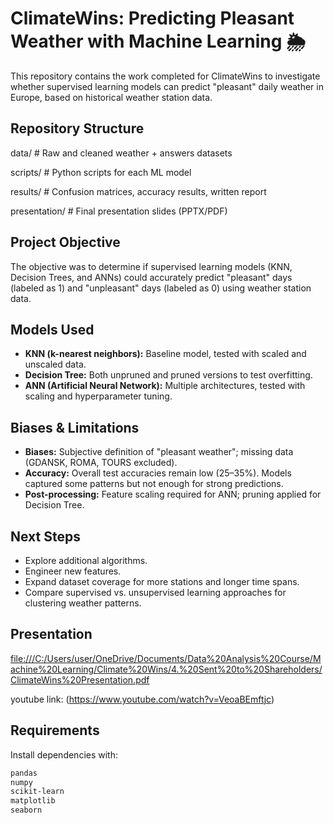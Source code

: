 # ClimateWins: Predicting Pleasant Weather with Machine Learning 🌦️

This repository contains the work completed for ClimateWins to investigate whether supervised learning models can predict "pleasant" daily weather in Europe, based on historical weather station data.

## Repository Structure
data/ # Raw and cleaned weather + answers datasets

scripts/ # Python scripts for each ML model

results/ # Confusion matrices, accuracy results, written report

presentation/ # Final presentation slides (PPTX/PDF)

## Project Objective
The objective was to determine if supervised learning models (KNN, Decision Trees, and ANNs) could accurately predict "pleasant" days (labeled as 1) and "unpleasant" days (labeled as 0) using weather station data.

## Models Used
- **KNN (k-nearest neighbors):** Baseline model, tested with scaled and unscaled data.  
- **Decision Tree:** Both unpruned and pruned versions to test overfitting.  
- **ANN (Artificial Neural Network):** Multiple architectures, tested with scaling and hyperparameter tuning.  

##  Biases & Limitations
- **Biases:** Subjective definition of "pleasant weather"; missing data (GDANSK, ROMA, TOURS excluded).  
- **Accuracy:** Overall test accuracies remain low (25–35%). Models captured some patterns but not enough for strong predictions.  
- **Post-processing:** Feature scaling required for ANN; pruning applied for Decision Tree.  

## Next Steps
- Explore additional algorithms.  
- Engineer new features.  
- Expand dataset coverage for more stations and longer time spans.
- Compare supervised vs. unsupervised learning approaches for clustering weather patterns.

## Presentation
[file:///C:/Users/user/OneDrive/Documents/Data%20Analysis%20Course/Machine%20Learning/Climate%20Wins/4.%20Sent%20to%20Shareholders/ClimateWins%20Presentation.pdf
](https://github.com/Rodeesha1/Machine-Learning-with-Python-Basics/blob/main/ClimateWins%20Presentation.pdf)

youtube link: (https://www.youtube.com/watch?v=VeoaBEmftjc)

##  Requirements
Install dependencies with:
```bash
pandas
numpy
scikit-learn
matplotlib
seaborn
